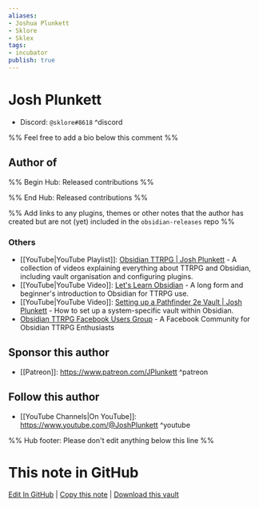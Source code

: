 ```yaml
---
aliases:
- Joshua Plunkett
- Sklore
- Sklex
tags:
- incubator
publish: true
---
```


# Josh Plunkett

<!-- - GitHub: [Josh Plunkett](https://github.com/Josh Plunkett/) ^github-->
- Discord: `@sklore#8618` ^discord
<!-- - Website: <https://> ^website-->
<!-- - [[Publish sites|Publish site]]: <https://> ^publish-->

%% Feel free to add a bio below this comment %%


## Author of

%% Begin Hub: Released contributions %%

<!--
### Plugins
-->

<!--
### Themes
-->

%% End Hub: Released contributions %%

%% Add links to any plugins, themes or other notes that the author has created but are not (yet) included in the `obsidian-releases` repo %%

<!--
### Unlisted plugins
-->

### Others
- [[YouTube|YouTube Playlist]]: [Obsidian TTRPG | Josh Plunkett](https://www.youtube.com/playlist?list=PLV5XWfKkFpk7MJTKv5YdSSpT9b-vLslWu) - A collection of videos explaining everything about TTRPG and Obsidian, including vault organisation and configuring plugins.
- [[YouTube|YouTube Video]]: [Let's Learn Obsidian](https://youtu.be/FVmdd942Y2c)  - A long form and beginner's introduction to Obsidian for TTRPG use.
- [[YouTube|YouTube Video]]: [Setting up a Pathfinder 2e Vault | Josh Plunkett](https://youtu.be/-gJZe9BN9pU) - How to set up a system-specific vault within Obsidian.
- [Obsidian TTRPG Facebook Users Group](https://www.facebook.com/groups/obsidianttrpgusers) - A Facebook Community for Obsidian TTRPG Enthusiasts

## Sponsor this author

<!-- - [[GitHub sponsors]]: [Sponsor @Josh Plunkett on GitHub Sponsors](https://github.com/sponsors/Josh Plunkett) ^github-sponsor-->
<!-- - [[Buy me a coffee]]: <https://> ^buy-me-a-coffee-->
<!-- - [[PayPal]]: <https://> ^paypal-->
- [[Patreon]]: <https://www.patreon.com/JPlunkett> ^patreon


## Follow this author

- [[YouTube Channels|On YouTube]]: <https://www.youtube.com/@JoshPlunkett> ^youtube
<!-- - Twitter: <https://> ^twitter-->
<!-- - ... -->

%% Hub footer: Please don't edit anything below this line %%

# This note in GitHub

<span class="git-footer">[Edit In GitHub](https://github.dev/obsidian-community/obsidian-hub/blob/main/01%20-%20Community/People/Josh%20Plunkett.md "git-hub-edit-note") | [Copy this note](https://raw.githubusercontent.com/obsidian-community/obsidian-hub/main/01%20-%20Community/People/Josh%20Plunkett.md "git-hub-copy-note") | [Download this vault](https://github.com/obsidian-community/obsidian-hub/archive/refs/heads/main.zip "git-hub-download-vault") </span>

